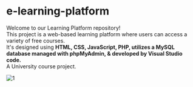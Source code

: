 # e-learning-platform
Welcome to our Learning Platform repository! </br>
This project is a web-based learning platform where users can access a variety of free courses. </br>
It's designed using <b>HTML, CSS, JavaScript, PHP, utilizes a MySQL database managed with phpMyAdmin, & developed by Visual Studio code.</b></br>
A University course project.

![1](https://github.com/HarshanaEshan/e-learning-platform/assets/125446054/9ded52b1-8372-4ae3-8c89-06b7692f2ea8)
